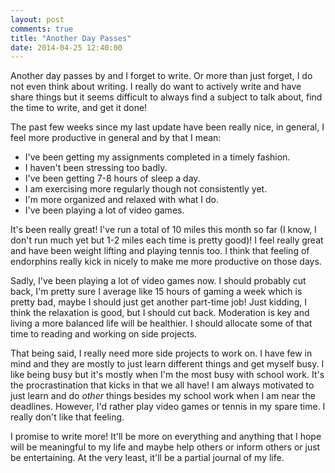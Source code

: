 ```yaml
---
layout: post
comments: true
title: "Another Day Passes"
date: 2014-04-25 12:40:00
---
```


Another day passes by and I forget to write. Or more than just forget, I do not
even think about writing. I really do want to actively write and have share
things but it seems difficult to always find a subject to talk about, find the
time to write, and get it done!

<!--more-->

The past few weeks since my last update have been really nice, in general, I
feel more productive in general and by that I mean:

* I've been getting my assignments completed in a timely fashion.
* I haven't been stressing too badly.
* I've been getting 7-8 hours of sleep a day.
* I am exercising more regularly though not consistently yet.
* I'm more organized and relaxed with what I do.
* I've been playing a lot of video games.

It's been really great! I've run a total of 10 miles this month so far (I know,
I don't run much yet but 1-2 miles each time is pretty good)! I feel really
great and have been weight lifting and playing tennis too. I think that feeling
of endorphins really kick in nicely to make me more productive on those days.

Sadly, I've been playing a lot of video games now. I should probably cut back,
I'm pretty sure I average like 15 hours of gaming a week which is pretty bad,
maybe I should just get another part-time job! Just kidding, I think the
relaxation is good, but I should cut back. Moderation is key and living a more
balanced life will be healthier. I should allocate some of that time to reading
and working on side projects.

That being said, I really need more side projects to work on. I have few in mind
and they are mostly to just learn different things and get myself busy. I like
being busy but it's mostly when I'm the most busy with school work. It's the
procrastination that kicks in that we all have! I am always motivated to just
learn and do *other* things besides my school work when I am near the deadlines.
However, I'd rather play video games or tennis in my spare time. I really don't
like that feeling.

I promise to write more! It'll be more on everything and anything that I hope
will be meaningful to my life and maybe help others or inform others or just
be entertaining. At the very least, it'll be a partial journal of my life.